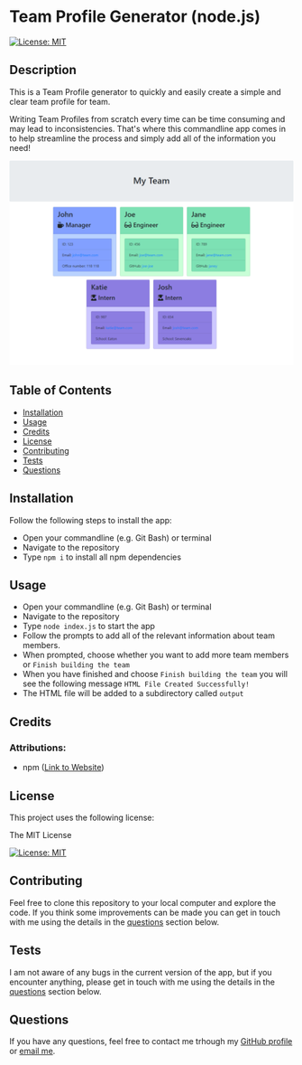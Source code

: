 # Team Profile Generator (node.js)

[![License: MIT](https://img.shields.io/badge/License-MIT-yellow.svg)](https://opensource.org/licenses/MIT)

## Description

This is a Team Profile generator to quickly and easily create a simple and clear team profile for team.

Writing Team Profiles from scratch every time can be time consuming and may lead to inconsistencies. That's where this commandline app comes in to help streamline the process and simply add all of the information you need!

![Example Team Profile](./assets/images/example-team-profile.png "Example Team Profile")

## Table of Contents

- [Installation](#installation)
- [Usage](#usage)
- [Credits](#credits)
- [License](#license)
- [Contributing](#contributing)
- [Tests](#tests)
- [Questions](#questions)

## Installation

Follow the following steps to install the app:

- Open your commandline (e.g. Git Bash) or terminal
- Navigate to the repository
- Type ```npm i``` to install all npm dependencies

## Usage

- Open your commandline (e.g. Git Bash) or terminal
- Navigate to the repository
- Type ```node index.js``` to start the app
- Follow the prompts to add all of the relevant information about team members.
- When prompted, choose whether you want to add more team members or ```Finish building the team```
- When you have finished and choose ```Finish building the team``` you will see the following message ```HTML File Created Successfully!```
- The HTML file will be added to a subdirectory called ```output```

## Credits

### Attributions:

- npm ([Link to Website](https://www.npmjs.com))

## License

This project uses the following license:

The MIT License

[![License: MIT](https://img.shields.io/badge/License-MIT-yellow.svg)](https://opensource.org/licenses/MIT)

## Contributing

Feel free to clone this repository to your local computer and explore the code. If you think some improvements can be made you can get in touch with me using the details in the [questions](#questions) section below.

## Tests

I am not aware of any bugs in the current version of the app, but if you encounter anything, please get in touch with me using the details in the [questions](#questions) section below.

## Questions

If you have any questions, feel free to contact me trhough my [GitHub profile](https://github.com/dalvat) or [email me](mailto:dmlswebdev@gmail.com).
